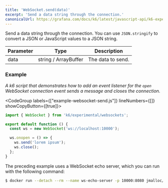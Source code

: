 ```yaml
---
title: 'WebSocket.send(data)'
excerpt: 'Send a data string through the connection.'
canonicalUrl: https://grafana.com/docs/k6/latest/javascript-api/k6-experimental/websockets/websocket/websocket-send/
---
```


Send a data string through the connection.
You can use `JSON.stringify` to convert a JSON or JavaScript values to a JSON string.

| Parameter | Type   | Description       |
| --------- | ------ | ----------------- |
| data      | string / ArrayBuffer | The data to send. |

### Example

_A k6 script that demonstrates how to add an event listener for the `open` WebSocket connection event sends a message and closes the connection._

<CodeGroup labels={["example-websocket-send.js"]} lineNumbers={[]} showCopyButton={[true]}>

```javascript
import { WebSocket } from 'k6/experimental/websockets';

export default function () {
  const ws = new WebSocket('ws://localhost:10000');

  ws.onopen = () => {
    ws.send('lorem ipsum');
    ws.close();
  };
}
```

</CodeGroup>

The preceding example uses a WebSocket echo server, which you can run with the following command:

<CodeGroup>

```bash
$ docker run --detach --rm --name ws-echo-server -p 10000:8080 jmalloc/echo-server
```
</CodeGroup>